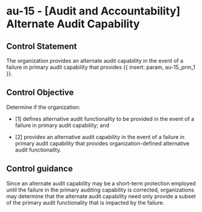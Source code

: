 # au-15 - \[Audit and Accountability\] Alternate Audit Capability

## Control Statement

The organization provides an alternate audit capability in the event of a failure in primary audit capability that provides {{ insert: param, au-15_prm_1 }}.

## Control Objective

Determine if the organization:

- \[1\] defines alternative audit functionality to be provided in the event of a failure in primary audit capability; and

- \[2\] provides an alternative audit capability in the event of a failure in primary audit capability that provides organization-defined alternative audit functionality.

## Control guidance

Since an alternate audit capability may be a short-term protection employed until the failure in the primary auditing capability is corrected, organizations may determine that the alternate audit capability need only provide a subset of the primary audit functionality that is impacted by the failure.

